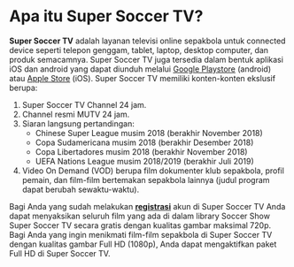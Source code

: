 # Apa itu Super Soccer TV?

**Super Soccer TV** adalah layanan televisi online sepakbola untuk connected device seperti telepon genggam, tablet, laptop, desktop computer, dan produk semacamnya. Super Soccer TV juga tersedia dalam bentuk aplikasi iOS dan android yang dapat diunduh melalui [Google Playstore](https://play.google.com/store/apps/details?id=air.com.arm_enterprises.supersoccer.england2014) \(android\) atau [Apple Store](https://itunes.apple.com/tr/app/supersoccer-tv/id902290991?mt=8) \(iOS\). Super Soccer TV memiliki konten-konten ekslusif berupa:

1. Super Soccer TV Channel 24 jam.
2. Channel resmi MUTV 24 jam.
3. Siaran langsung pertandingan: 
   * Chinese Super League musim 2018 \(berakhir November 2018\)
   * Copa Sudamericana musim 2018 \(berakhir Desember 2018\)
   * Copa Libertadores musim 2018 \(berakhir November 2018\)
   * UEFA Nations League musim 2018/2019 \(berakhir Juli 2019\)
4. Video On Demand \(VOD\) berupa film dokumenter klub sepakbola, profil pemain, dan film-film bertemakan sepakbola lainnya \(judul program dapat berubah sewaktu-waktu\).

Bagi Anda yang sudah melakukan [**registrasi**](https://accounts.supersoccer.tv/signup) akun di Super Soccer TV Anda dapat menyaksikan seluruh film yang ada di dalam library Soccer Show Super Soccer TV secara gratis dengan kualitas gambar maksimal 720p. Bagi Anda yang ingin menikmati film-film sepakbola di Super Soccer TV dengan kualitas gambar Full HD \(1080p\), Anda dapat mengaktifkan paket Full HD di Super Soccer TV.

